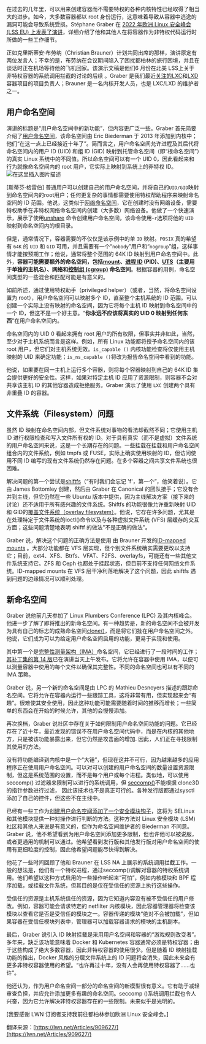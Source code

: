 


在过去的几年里，可以用来创建容器而不需要特权的各种内核特性已经取得了相当大的进步。如今，大多数容器都以 root 身份运行，这意味着导致从容器中逃逸的漏洞可能会导致系统受损。Stéphane Graber 在 [2022 年欧洲 Linux 安全峰会(LSS EU) 上发表了演讲](https://events.linuxfoundation.org/linux-security-summit-europe/)，详细介绍了他和其他人在将容器作为非特权代码运行时所做的一些工作细节。

正如克里斯蒂安·布劳纳（Christian Brauner）计划共同出席的那样，演讲原定有两位发言人；不幸的是，布劳纳在会议期间陷入了困扰都柏林的旅行困境，并且在谈话时正在机场等待他的飞机回家。该演示文稿是他们6 月份在北美 LSS上关于非特权容器的系统调用拦截的讨论的后续 。Graber 是我们最近[关注的LXC](https://lwn.net/Articles/907613/)和[LXD](https://linuxcontainers.org/lxd/introduction/)容器项目的项目负责人；Brauner 是一名内核开发人员，也是 LXC/LXD 的维护者之一。

##  用户命名空间
演讲的标题是“用户命名空间中的新功能”，但内容更广泛一些。Graber 首先简要介绍了[用户命名空间](https://lwn.net/Articles/532593/)，该命名空间由 Eric Biederman 于 2013 年添加到内核中；他们“在这一点上已经接近十年了”。简而言之，用户命名空间允许进程及其后代将命名空间内的用户 ID (UID) 和组 ID (GID) 映射到托管命名空间（即“根命名空间”）的真实 Linux 系统中的不同值。所以命名空间可以有一个 UID 0，因此看起来和行为就像命名空间内的 root 用户，它实际上映射到系统上的非特权 ID。
![在这里插入图片描述](https://img-blog.csdnimg.cn/0788fe6b0b8a4dbba8a910753dc9c3c0.png)

[斯蒂芬·格雷伯]
普通用户可以创建自己的用户命名空间，并将自己的`UID/GID`映射到命名空间内的root用户；任何更复杂的事情都需要使用特权帮助程序来映射命名空间的 ID 范围。他说，这类似于[网络命名空间](https://lwn.net/Articles/580893/)，它在创建时没有网络设备，需要特权助手在非特权网络命名空间内创建（大多数）网络设备。他做了一个快速演示，展示了使用[unshare](https://man7.org/linux/man-pages/man1/unshare.1.html) 命令创建用户命名空间，该命令使用-`r`选项将他的 `UID` 映射到命名空间内的根目录。

但是，通常情况下，容器需要的不仅仅是该示例中的单 `ID` 映射。`POSIX` 真的希望有 `64K` 的 `UID` 和 `GID` 可用，并且需要有一个“`nobody`”用户和“`nogroup`”组，这样事情才能按预期工作；他说，通常将整个范围的 64K ID 映射到用户命名空间中。此外，**容器可能需要额外的命名空间，包括[mount](https://lwn.net/Articles/689856/)、[进程 ID](https://lwn.net/Articles/531419/) (PID)、[UTS](https://lwn.net/Articles/531381/)（主要用于单独的主机名）、网络和[控制组 (cgroup)](https://lwn.net/Articles/621006/) 命名空间**。根据容器的用例，命名空间类型的一些混合和匹配可能是有意义的。

如前所述，通过使用特权助手（privileged helper）（或者，当然，将命名空间设置为 root），用户命名空间可以映射多个 ID，直至整个主机系统的 ID 范围。可以创建一个实际上没有映射的命名空间，因为它将每个主机 ID 映射到命名空间中的一个 ID，但这不是一个好主意。“**你永远不应该将真实的 UID 0 映射到任何东西**”在用户命名空间内。

命名空间内的 UID 0 看起来拥有 root 用户的所有权限，但事实并非如此，当然，至少对于主机系统而言是这样。例如，所有 Linux 功能都将授予命名空间内的该 root 用户，但它们对主机系统无效。`is_capable ()` 内核功能检查将仅使用主机映射的 UID 来确定功能；`is_ns_capable ()`将改为报告命名空间中看到的功能。

他说，如果要在同一主机上运行多个容器，则将每个容器映射到自己的 64K ID 集会提供更好的安全性。这样，如果对特定主机 ID 应用了资源限制，则容器不会对共享该主机 ID 的其他容器造成拒绝服务。Graber 演示了使用 `LXC` 创建两个具有非重叠 ID 的容器。

##  文件系统（Filesystem）问题
虽然 ID 映射在命名空间内部，但文件系统对事物的看法却截然不同；它使用主机 ID 进行权限检查和写入文件所有权的 ID。对于具有真实（而不是虚拟）文件系统的用户命名空间来说，这是一个长期存在的问题。一些挂载在挂载和用户命名空间组合内的文件系统，例如 tmpfs 或 FUSE，实际上确实使用映射的 ID，但访问使用不同 ID 编写的现有文件系统仍然存在问题。在多个容器之间共享文件系统也很困难。

解决问题的第一个尝试是[shiftfs](https://lwn.net/Articles/718639/)（“有时我们会忘记 'f'，第一个”，他笑着说）。它由 James Bottomley 创建，然后由 Graber 在 Canonical 的团队接手；它没有合并到主线，但它仍然在一些 Ubuntu 版本中提供，因为主线解决方案（接下来的讨论）还不适用于所有感兴趣的文件系统。Shiftfs 的功能很像允许重新映射 UID 和 GID的[覆盖文件系统（overlay filesystem）](https://lwn.net/Articles/542707/)。他说，它存在许多问题，尤其是在处理特定于文件系统的ioctl()命令以及与各种虚拟文件系统 (VFS) 层缓存的交互方面；这些问题清楚地表明 shiftf 的做法"不是正确的做法"。

Graber 说，解决这个问题的正确方法是使用 由 Brauner 开发的[ID-mapped mounts](https://lwn.net/Articles/896255/) 。大部分功能都在 VFS 层实现，但个别文件系统确实需要更改以支持它；目前，ext4、XFS、Btrfs、VFAT、F2FS、overlayfs，可能还有一些其他文件系统支持它。ZFS 和 Ceph 也都处于挂起状态，但目前不支持任何网络文件系统。ID-mapped mounts 在 VFS 层干净利落地解决了这个问题，因此 shiftfs 遇到问题的边缘情况可以顺利处理。

##  新命名空间
Graber 说他前几天参加了 Linux Plumbers Conference (LPC) 及其内核峰会。他进一步了解了即将推出的新命名空间。有一种趋势是，新的命名空间不会被开发为具有自己的标志的成熟命名空间[clone()](https://man7.org/linux/man-pages/man2/clone.2.html)，而是将它们挂在用户命名空间之外。他说，它们成为可以为给定用户命名空间启用的功能，更易于实现和使用。

其中第一个是[完整性测量架构（IMA）](https://sourceforge.net/p/linux-ima/wiki/Home/)命名空间，它已经进行了一段时间的工作；[其补丁集的第 14 版](https://lwn.net/ml/linux-kernel/20220915193221.1728029-1-stefanb@linux.ibm.com/)已在演讲当天上午发布。它将允许在容器中使用 IMA，以便可以测量容器中使用的每个文件以确保其完整性。不同的命名空间也可以有不同的 IMA 策略。

Graber 说，另一个新的命名空间是由 LPC 的 Mathieu Desnoyers 描述的跟踪命名空间。它将允许在容器内运行一些跟踪工具，这将非常有用，但实现起来会“有趣”。很难使其安全使用，因此这种功能可能需要随着时间的推移而增长；一些简单的东西会在开始的时候允许，其他的会慢慢添加。

再次换档，Graber 说社区中存在关于如何限制用户命名空间功能的问题。它已经存在了近十年，最近发现的错误不在用户命名空间代码中，而是在内核的其他地方，只是被该功能暴露出来，但它仍然是攻击面的增加. 因此，人们正在寻找限制其使用的方法。

没有将功能编译到内核中是一个“大锤”，但现在这并不可行，因为越来越多的应用程序正在使用用户命名空间。可以对可以创建的用户命名空间的数量设置资源限制，但这是系统范围的设置，而不是每个用户或每个进程。类似地，可以使用seccomp() 过滤器来限制可以进行的系统调用，但 [seccomp()](https://man7.org/linux/man-pages/man2/seccomp.2.html)不能根据 clone3()的指针参数进行过滤， 因此该技术也不是真正可行的。各种发行版都通过sysctl添加了自己的控件，但这些不在主线中。

已经有一些工作为[创建用户命名空间添加了一个安全模块钩子](https://lwn.net/Articles/903580/)，这将为 SELinux 和其他模块提供一种对操作进行判断的方法。这种方法对 Linux 安全模块 (LSM) 社区和其他人来说是有意义的，但作为命名空间维护者的 Biederman 不同意。Graber 说，他不希望看到为用户命名空间添加更多限制，但也许他可以被说服，或者更通用的机制可以通过。他希望看到发行版和其他发行版对用户命名空间的使用有更细粒度的控制，因此他希望问题能尽快得到解决。

他花了一些时间回顾了他和 Brauner 在 LSS NA 上展示的系统调用拦截工作。一般的想法是，他们有一个特权进程，通过seccomp()调解对容器的特权系统调用。他们希望以这种方式启用的一些操作听起来“可怕”，例如内核模块和 BPF 程序加载，或挂载文件系统，但其目的是仅在受信任的资源上执行这些操作。

受信任的资源是主机系统信任的资源，因为它知道内容没有被不受信任的用户修改。例如，容器可能会请求特定的 netfilter 内核模块，因此容器管理器将检查该模块以查看它是否是受信任的模块之一。容器传递的模块“绝对不会被加载”，但如果容器在受信任模块列表中，管理器可以加载容器请求的模块的主机副本。

最后，Graber 说引入 ID 映射挂载是采用用户名空间和容器的“游戏规则改变者”。多年来，缺乏该功能意味着 Docker 和 Kubernetes 容器通常必须是特权容器；由于这些构成了绝大多数容器，因此非特权容器的使用很少。但是随着 ID 映射挂载功能的推出，Docker 风格的分层文件系统上的 ID 问题将会消失，因此未来会有更多非特权容器使用的希望。“也许再过十年，没有人会再使用特权容器了……也许”。

他还认为，作为用户命名空间一部分的命名空间的新模型很有意义。它有助于减轻审查负担，并应允许添加更多有趣的命名空间。seccomp ()系统调用拦截也令人兴奋，因为它允许解决非特权容器存在的一些限制。未来似乎是光明的。

[我要感谢 LWN 订阅者支持我前往都柏林参加欧洲 Linux 安全峰会。]


翻译来源：[https://lwn.net/Articles/909627/](https://lwn.net/Articles/909627/)
